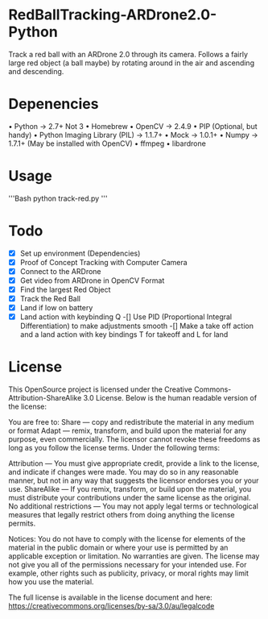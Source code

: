RedBallTracking-ARDrone2.0-Python
=================================

Track a red ball with an ARDrone 2.0 through its camera.
Follows a fairly large red object (a ball maybe) by rotating around in the air and ascending and descending.

Depenencies
=================================

• Python -> 2.7+ Not 3
• Homebrew
• OpenCV -> 2.4.9
• PIP (Optional, but handy)
• Python Imaging Library (PIL) -> 1.1.7+
• Mock -> 1.0.1+
• Numpy -> 1.7.1+ (May be installed with OpenCV)
• ffmpeg
• libardrone

Usage
=================================
'''Bash
python track-red.py
'''

Todo
=================================
-[x] Set up environment (Dependencies)
-[x] Proof of Concept Tracking with Computer Camera
-[x] Connect to the ARDrone
-[x] Get video from ARDrone in OpenCV Format
-[x] Find the largest Red Object
-[x] Track the Red Ball
-[x] Land if low on battery
-[x] Land action with keybinding Q
-[] Use PID (Proportional Integral Differentiation) to make adjustments smooth
-[] Make a take off action and a land action with key bindings T for takeoff and L for land

License
=================================
This OpenSource project is licensed under the Creative Commons-Attribution-ShareAlike 3.0 License.
Below is the human readable version of the license:

You are free to:
Share — copy and redistribute the material in any medium or format
Adapt — remix, transform, and build upon the material
for any purpose, even commercially.
The licensor cannot revoke these freedoms as long as you follow the license terms.
Under the following terms:

Attribution — You must give appropriate credit, provide a link to the license, and indicate if changes were made. You may do so in any reasonable manner, but not in any way that suggests the licensor endorses you or your use.
ShareAlike — If you remix, transform, or build upon the material, you must distribute your contributions under the same license as the original.
No additional restrictions — You may not apply legal terms or technological measures that legally restrict others from doing anything the license permits.

Notices:
You do not have to comply with the license for elements of the material in the public domain or where your use is permitted by an applicable exception or limitation.
No warranties are given. The license may not give you all of the permissions necessary for your intended use. For example, other rights such as publicity, privacy, or moral rights may limit how you use the material.

The full license is available in the license document and here: https://creativecommons.org/licenses/by-sa/3.0/au/legalcode
